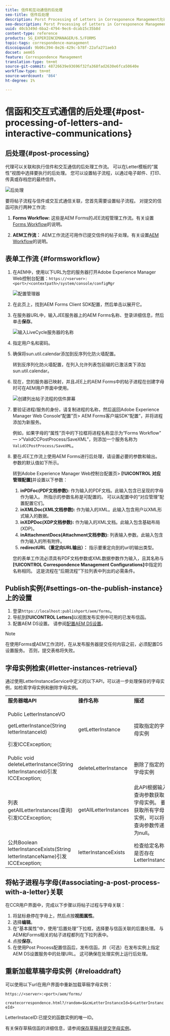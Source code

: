 ```yaml
---
title: 信件和互动通信的后处理
seo-title: 信件后处理
description: Porst Processing of Letters in Corresponence Management允许您创建AEM和Forms的后期流程（如打印和电子邮件），并将它们与您的信件集成。
seo-description: Porst Processing of Letters in Corresponence Management允许您创建AEM和Forms的后期流程（如打印和电子邮件），并将它们与您的信件集成。
uuid: 40cb349d-6ba2-4794-9ec6-dcab15c35b8d
content-type: reference
products: SG_EXPERIENCEMANAGER/6.5/FORMS
topic-tags: correspondence-management
discoiquuid: 9b06c394-8e26-429c-b78f-22afa271aeb3
docset: aem65
feature: Correspondence Management
translation-type: tm+mt
source-git-commit: 48726639e93696f32fa368fad2630e6fca50640e
workflow-type: tm+mt
source-wordcount: '864'
ht-degree: 1%

---
```



# 信函和交互式通信的后处理{#post-processing-of-letters-and-interactive-communications}

## 后处理{#post-processing}

代理可以关联和执行信件和交互通信的后处理工作流。 可以在Letter模板的“属性”视图中选择要执行的后处理。 您可以设置帖子流程，以通过电子邮件、打印、传真或存档您的最终信件。

![后处理](assets/ppoverview.png)

要将帖子流程与信件或交互式通信关联，您首先需要设置帖子流程。 对提交的信函可执行两种工作流:

1. **Forms Workflow:** 这些是AEM Forms的JEE流程管理工作流。有关设置[Forms Workflow](#formsworkflow)的说明。

1. **AEM工作流：** AEM工作流还可用作已提交信件的帖子处理。有关设置[AEM Workflow](../../forms/using/aem-forms-workflow.md)的说明。

## 表单工作流 {#formsworkflow}

1. 在AEM中，使用以下URL为您的服务器打开Adobe Experience Manager Web控制台配置：`https://<server>:<port>/<contextpath>/system/console/configMgr`

   ![配置管理器](assets/2configmanager-1.png)

1. 在此页上，找到AEM Forms Client SDK配置，然后单击以展开它。
1. 在服务器URL中，输入JEE服务器上的AEM Forms名称、登录详细信息，然后单击&#x200B;**保存**。

   ![输入LiveCycle服务器的名称](assets/1cofigmanager.png)

1. 指定用户名和密码。
1. 确保将sun.util.calendar添加到反序列化防火墙配置。

   转到反序列化防火墙配置，在列入允许列表包前缀的已激活类下添加sun.util.calendar。

1. 现在，您的服务器已映射，并且JEE上的AEM Forms中的帖子进程在创建字母时可在AEM用户界面中使用。

   ![创建列出帖子流程的信件屏幕](assets/0configmanager.png)

1. 要验证进程/服务的身份，请复制进程的名称，然后返回Adobe Experience Manager Web Console“配置”页> AEM Forms客户端SDK“配置”，并将进程添加为新服务。

   例如，如果字母的“属性”页中的下拉框将进程名称显示为“Forms Workflow” — >“ValidCCPostProcess/SaveXML”，则添加一个服务名称为`ValidCCPostProcess/SaveXML`。

1. 要在JEE工作流上使用AEM Forms进行后处理，请设置必要的参数和输出。 参数的默认值如下所示。

   转到Adobe Experience Manager Web控制台配置页> **[!UICONTROL 对应管理配置]**&#x200B;并设置以下参数：

   1. **inPDFoc(PDF文档参数):** 作为输入的PDF文档。此输入包含已呈现的字母作为输入。 所指示的参数名称是可配置的。 可以从配置中的“对应管理”配置配置它们。
   1. **inXMLDoc(XML文档参数):** 作为输入的XML。此输入包含用户以XML形式输入的数据。
   1. **inXDPDoc(XDP文档参数):** 作为输入的XML文档。此输入包含基础布局(XDP)。
   1. **inAttachmentDocs(Attachment文档参数):** 列表输入参数。此输入包含作为输入的所有附件。
   1. **redirectURL（重定向URL输出）：** 指示要重定向到的url的输出类型。

   您的表单工作流必须具有PDF文档参数或XML数据参数作为输入，且其名称与&#x200B;**[!UICONTROL Correspondence Management Configurations]**&#x200B;中指定的名称相同。 这是流程在“后期流程”下拉列表中列出的必需条件。

## Publish实例{#settings-on-the-publish-instance}上的设置

1. 登录`https://localhost:publishport/aem/forms`。
1. 导航到&#x200B;**[!UICONTROL Letters]**&#x200B;以视图发布实例中可用的已发布信函。
1. 配置AEM DS设置。 请参阅[配置AEM DS设置](../../forms/using/configuring-the-processing-server-url-.md)。

>[!NOTE]
>
>在使用Forms或AEM工作流时，在从发布服务器提交任何内容之前，必须配置DS设置服务。 否则，提交表格将失败。

## 字母实例检索{#letter-instances-retrieval}

通过使用LetterInstanceService中定义的以下API，可以进一步处理保存的字母实例，如检索字母实例和删除字母实例。

<table>
 <tbody>
  <tr>
   <td><strong>服务器端API</strong></td>
   <td><strong>操作名称</strong></td>
   <td><strong>描述</strong></td>
  </tr>
  <tr>
   <td><p>Public LetterInstanceVO</p> <p>getLetterInstance(String letterInstanceId)</p> <p>引发ICCException; </p> </td>
   <td>getLetterInstance</td>
   <td>提取指定的字母实例 </td>
  </tr>
  <tr>
   <td>Public void deleteLetterInstance(String letterInstanceId)引发ICCException; </td>
   <td>deleteLetterInstance </td>
   <td>删除了指定的字母实例 </td>
  </tr>
  <tr>
   <td>列表 getAllLetterInstances(查询)引发ICCException; </td>
   <td>getAllLetterInstances </td>
   <td>此API根据输入查询参数获取字母实例。 要获取所有字母实例，可以将查询参数传递为null。<br /> </td>
  </tr>
  <tr>
   <td>公共Boolean letterInstanceExists(String letterInstanceName)引发ICCException; </td>
   <td>letterInstanceExists </td>
   <td>检查给定名称是否存在LetterInstance </td>
  </tr>
 </tbody>
</table>

## 将帖子进程与字母{#associating-a-post-process-with-a-letter}关联

在CCR用户界面中，完成以下步骤以将帖子过程与字母关联：

1. 将鼠标悬停在字母上，然后点按&#x200B;**视图属性**。
1. 选择&#x200B;**编辑**。
1. 在“基本属性”中，使用“后置处理”下拉框，选择要与信函关联的后置处理。 与AEM和Forms相关的帖子进程都列在下拉列表中。
1. 点按&#x200B;**保存**。
1. 在使用Post Process配置信函后，发布信函，并（可选）在发布实例上指定AEM DS设置服务中的处理URL。 这可确保在处理实例上运行后处理。

## 重新加载草稿字母实例  {#reloaddraft}

可以使用以下url在用户界面中重新加载草稿字母实例：

`https://<server>:<port>/aem/forms/`

`createcorrespondence.html?/random=$&cmLetterInstanceId=$<LetterInstanceId>`

LetterInstaceID:已提交的函数实例的唯一ID。

有关保存草稿信函的详细信息，请参阅[保存草稿并提交字母实例](../../forms/using/create-correspondence.md#savingdrafts)。

